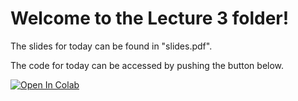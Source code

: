 # Welcome to the Lecture 3 folder!

The slides for today can be found in "slides.pdf".

The code for today can be accessed by pushing the button below.

<a target="_blank" href="https://colab.research.google.com/github/NathanDavisBarrett/ComputationalDecisionMakingCourse/blob/main/03_MathematicalModelingWithPyomo/Lecture_03_Notebook.ipynb">
  <img src="https://colab.research.google.com/assets/colab-badge.svg" alt="Open In Colab"/>
</a>